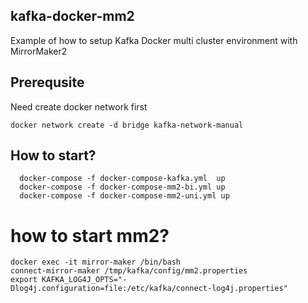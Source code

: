 
## kafka-docker-mm2
Example of how to setup Kafka Docker multi cluster environment with MirrorMaker2 

## Prerequsite
Need create docker network first
```
docker network create -d bridge kafka-network-manual
```

## How to start?
```
  docker-compose -f docker-compose-kafka.yml  up
  docker-compose -f docker-compose-mm2-bi.yml up
  docker-compose -f docker-compose-mm2-uni.yml up
```

# how to start mm2?
```
docker exec -it mirror-maker /bin/bash
connect-mirror-maker /tmp/kafka/config/mm2.properties
export KAFKA_LOG4J_OPTS="-Dlog4j.configuration=file:/etc/kafka/connect-log4j.properties"
```
